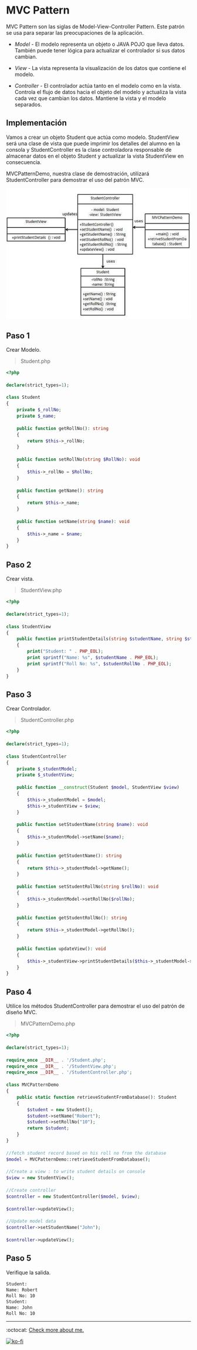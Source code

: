 # MVC Pattern

MVC Pattern son las siglas de Model-View-Controller Pattern. Este patrón se usa para separar las preocupaciones de la aplicación.

- _Model_ - El modelo representa un objeto o JAVA POJO que lleva datos. También puede tener lógica para actualizar el controlador si sus datos cambian.

- _View_ - La vista representa la visualización de los datos que contiene el modelo.

- _Controller_ - El controlador actúa tanto en el modelo como en la vista. Controla el flujo de datos hacia el objeto del modelo y actualiza la vista cada vez que cambian los datos. Mantiene la vista y el modelo separados.

## Implementación

Vamos a crear un objeto Student que actúa como modelo. StudentView será una clase de vista que puede imprimir los detalles del alumno en la consola y StudentController es la clase controladora responsable de almacenar datos en el objeto Student y actualizar la vista StudentView en consecuencia.

MVCPatternDemo, nuestra clase de demostración, utilizará StudentController para demostrar el uso del patrón MVC.

![UML Diagram](mvc_pattern_uml_diagram.jpg)

## Paso 1

Crear Modelo.

> Student.php

```php
<?php

declare(strict_types=1);

class Student
{
    private $_rollNo;
    private $_name;

    public function getRollNo(): string
    {
        return $this->_rollNo;
    }

    public function setRollNo(string $RollNo): void
    {
        $this->_rollNo = $RollNo;
    }

    public function getName(): string
    {
        return $this->_name;
    }

    public function setName(string $name): void
    {
        $this->_name = $name;
    }
}
```

## Paso 2

Crear vista.

> StudentView.php

```php
<?php

declare(strict_types=1);

class StudentView
{
    public function printStudentDetails(string $studentName, string $studentRollNo): void
    {
        print("Student: " . PHP_EOL);
        print sprintf("Name: %s", $studentName . PHP_EOL);
        print sprintf("Roll No: %s", $studentRollNo . PHP_EOL);
    }
}
```

## Paso 3

Crear Controlador.

> StudentController.php

```php
<?php

declare(strict_types=1);

class StudentController
{
    private $_studentModel;
    private $_studentView;

    public function __construct(Student $model, StudentView $view)
    {
        $this->_studentModel = $model;
        $this->_studentView = $view;
    }

    public function setStudentName(string $name): void
    {
        $this->_studentModel->setName($name);
    }

    public function getStudentName(): string
    {
        return $this->_studentModel->getName();
    }

    public function setStudentRollNo(string $rollNo): void
    {
        $this->_studentModel->setRollNo($rollNo);
    }

    public function getStudentRollNo(): string
    {
        return $this->_studentModel->getRollNo();
    }

    public function updateView(): void
    {
        $this->_studentView->printStudentDetails($this->_studentModel->getName(), $this->_studentModel->getRollNo());
    }
}
```

## Paso 4

Utilice los métodos StudentController para demostrar el uso del patrón de diseño MVC.

> MVCPatternDemo.php

```php
<?php

declare(strict_types=1);

require_once __DIR__ . '/Student.php';
require_once __DIR__ . '/StudentView.php';
require_once __DIR__ . '/StudentController.php';

class MVCPatternDemo
{
    public static function retrieveStudentFromDatabase(): Student
    {
        $student = new Student();
        $student->setName("Robert");
        $student->setRollNo("10");
        return $student;
    }
}

//fetch student record based on his roll no from the database
$model = MVCPatternDemo::retrieveStudentFromDatabase();

//Create a view : to write student details on console
$view = new StudentView();

//Create controller
$controller = new StudentController($model, $view);

$controller->updateView();

//Update model data
$controller->setStudentName("John");

$controller->updateView();
```

## Paso 5

Verifique la salida.

```note
Student:
Name: Robert
Roll No: 10
Student:
Name: John
Roll No: 10
```

---

:octocat: [Check more about me.](https://github.com/FernandoCalmet)

[![ko-fi](https://www.ko-fi.com/img/githubbutton_sm.svg)](https://ko-fi.com/T6T41JKMI)
